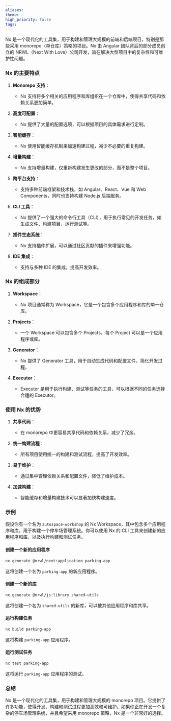 ```yaml
---
aliases: 
theme: 
high_priority: false
tags:
---
```

Nx 是一个现代化的工具集，用于构建和管理大规模的前端和后端项目，特别是那些采用 monorepo（单仓库）策略的项目。Nx 由 Angular 团队背后的部分成员创立的 NRWL（Next With Love）公司开发，旨在解决大型项目中的复杂性和可维护性问题。

### Nx 的主要特点

1. **Monorepo 支持**：
   - Nx 支持将多个相关的应用程序和库组织在一个仓库中，使得共享代码和依赖关系更加简单。

2. **高度可配置**：
   - Nx 提供了大量的配置选项，可以根据项目的具体需求进行定制。

3. **智能缓存**：
   - Nx 使用智能缓存机制来加速构建过程，减少不必要的重复构建。

4. **增量构建**：
   - Nx 支持增量构建，仅重新构建发生更改的部分，而不是整个项目。

5. **跨平台支持**：
   - 支持多种前端框架和技术栈，如 Angular、React、Vue 和 Web Components，同时也支持构建 Node.js 后端服务。

6. **CLI 工具**：
   - Nx 提供了一个强大的命令行工具（CLI），用于执行常见的开发任务，如生成文件、构建项目、运行测试等。

7. **插件生态系统**：
   - Nx 支持插件扩展，可以通过社区贡献的插件来增强功能。

8. **IDE 集成**：
   - 支持与多种 IDE 的集成，提高开发效率。

### Nx 的组成部分

1. **Workspace**：
   - Nx 项目通常称为 Workspace，它是一个包含多个应用程序和库的单一仓库。

2. **Projects**：
   - 一个 Workspace 可以包含多个 Projects，每个 Project 可以是一个应用程序或库。

3. **Generator**：
   - Nx 提供了 Generator 工具，用于自动生成代码和配置文件，简化开发过程。

4. **Executor**：
   - Executor 是用于执行构建、测试等任务的工具，可以根据不同的任务选择合适的 Executor。

### 使用 Nx 的优势

1. **共享代码**：
   - 在 monorepo 中更容易共享代码和依赖关系，减少了冗余。

2. **统一构建流程**：
   - 所有项目使用统一的构建和测试流程，提高了开发效率。

3. **易于维护**：
   - 通过集中管理依赖关系和配置文件，降低了维护成本。

4. **加速构建**：
   - 智能缓存和增量构建技术可以显著加快构建速度。

### 示例

假设你有一个名为 `autospace-workshop` 的 Nx Workspace，其中包含多个应用程序和库，用于构建一个停车场管理系统。你可以使用 Nx 的 CLI 工具来创建新的应用程序和库，以及执行构建和测试任务。

#### 创建一个新的应用程序

```sh
nx generate @nrwl/next:application parking-app
```

这将创建一个名为 `parking-app` 的新应用程序。

#### 创建一个新的库

```sh
nx generate @nrwl/js:library shared-utils
```

这将创建一个名为 `shared-utils` 的新库，可以被其他应用程序和库共享。

#### 运行构建任务

```sh
nx build parking-app
```

这将构建 `parking-app` 应用程序。

#### 运行测试任务

```sh
nx test parking-app
```

这将运行 `parking-app` 应用程序的测试。

### 总结

Nx 是一个现代化的工具集，用于构建和管理大规模的 monorepo 项目。它提供了许多功能，使得开发、构建和测试过程更加高效和可维护。如果你正在开发一个复杂的停车场管理系统，并且希望采用 monorepo 策略，Nx 是一个非常好的选择。